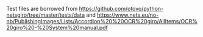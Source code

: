 Test files are borrowed from https://github.com/otovo/python-netsgiro/tree/master/tests/data and https://www.nets.eu/no-nb/PublishingImages/Lists/Accordion%20%20OCR%20giro/AllItems/OCR%20giro%20-%20System%20manual.pdf
